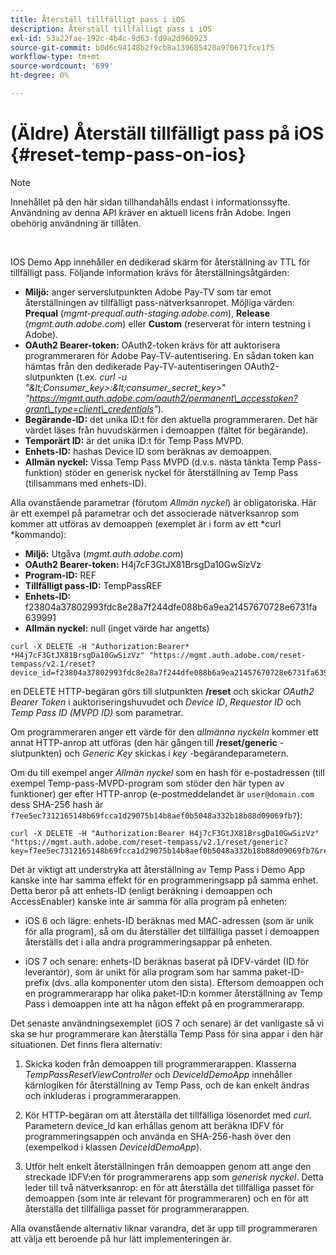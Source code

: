 ```yaml
---
title: Återställ tillfälligt pass i iOS
description: Återställ tillfälligt pass i iOS
exl-id: 53a22fae-192c-4b4c-9d63-fd9a2d960923
source-git-commit: b0d6c94148b2f9cb8a139685420a970671fce1f5
workflow-type: tm+mt
source-wordcount: '699'
ht-degree: 0%

---
```


# (Äldre) Återställ tillfälligt pass på iOS {#reset-temp-pass-on-ios}

>[!NOTE]
>
>Innehållet på den här sidan tillhandahålls endast i informationssyfte. Användning av denna API kräver en aktuell licens från Adobe. Ingen obehörig användning är tillåten.

</br>

IOS Demo App innehåller en dedikerad skärm för återställning av TTL för tillfälligt pass. Följande information krävs för återställningsåtgärden:

- **Miljö:** anger serverslutpunkten Adobe Pay-TV som tar emot återställningen av tillfälligt pass-nätverksanropet. Möjliga värden: **Prequal** (*mgmt-prequal.auth-staging.adobe.com*), **Release** (*mgmt.auth.adobe.com*) eller **Custom** (reserverat för intern testning i Adobe).
- **OAuth2 Bearer-token:** OAuth2-token krävs för att auktorisera programmeraren för Adobe Pay-TV-autentisering. En sådan token kan hämtas från den dedikerade Pay-TV-autentiseringen OAuth2-slutpunkten (t.ex. *curl -u &quot;\&lt;Consumer\_key\>:\&lt;consumer\_secret\_key\>*&quot; *&quot;https://mgmt.auth.adobe.com/oauth2/permanent\_accesstoken?grant\_type=client\_credentials&quot;*).
- **Begärande-ID:** det unika ID:t för den aktuella programmeraren. Det här värdet läses från huvudskärmen i demoappen (fältet för begärande).
- **Temporärt ID:** är det unika ID:t för Temp Pass MVPD.
- **Enhets-ID:** hashas Device ID som beräknas av demoappen.
- **Allmän nyckel:** Vissa Temp Pass MVPD (d.v.s. nästa tänkta Temp Pass-funktion) stöder en generisk nyckel för återställning av Temp Pass (tillsammans med enhets-ID).

Alla ovanstående parametrar (förutom *Allmän nyckel*) är obligatoriska. Här är ett exempel på parametrar och det associerade nätverksanrop som kommer att utföras av demoappen (exemplet är i form av ett *curl *kommando):

- **Miljö:** Utgåva (*mgmt.auth.adobe.com*)
- **OAuth2 Bearer-token:** H4j7cF3GtJX81BrsgDa10GwSizVz
- **Program-ID:** REF
- **Tillfälligt pass-ID:** TempPassREF
- **Enhets-ID:** f23804a37802993fdc8e28a7f244dfe088b6a9ea21457670728e6731fa 639991
- **Allmän nyckel:** null (inget värde har angetts)

```curl
curl -X DELETE -H "Authorization:Bearer* *H4j7cF3GtJX81BrsgDa10GwSizVz" "https://mgmt.auth.adobe.com/reset-tempass/v2.1/reset?device_id=f23804a37802993fdc8e28a7f244dfe088b6a9ea21457670728e6731fa639991&requestor_id=REF&mvpd_id=TempPassREF"
```

en DELETE HTTP-begäran görs till slutpunkten **/reset** och skickar *OAuth2 Bearer Token* i auktoriseringshuvudet och *Device ID*, *Requestor ID* och *Temp Pass ID (MVPD ID)* som parametrar.

Om programmeraren anger ett värde för den *allmänna nyckeln* kommer ett annat HTTP-anrop att utföras (den här gången till **/reset/generic** -slutpunkten) och *Generic Key* skickas i *key* -begärandeparametern.

Om du till exempel anger *Allmän nyckel* som en hash för e-postadressen (till exempel
Temp-pass-MVPD-program som stöder den här typen av funktioner) ger
efter HTTP-anrop (e-postmeddelandet är `user@domain.com` dess SHA-256
hash är `f7ee5ec7312165148b69fcca1d29075b14b8aef0b5048a332b18b88d09069fb7`):

```curl
curl -X DELETE -H "Authorization:Bearer H4j7cF3GtJX81BrsgDa10GwSizVz"
"https://mgmt.auth.adobe.com/reset-tempass/v2.1/reset/generic?key=f7ee5ec7312165148b69fcca1d29075b14b8aef0b5048a332b18b88d09069fb7&requestor_id=REF&mvpd_id=TempPassREF"
```

Det är viktigt att understryka att återställning av Temp Pass i Demo App kanske inte har samma effekt för en programmeringsapp på samma enhet. Detta beror på att enhets-ID (enligt beräkning i demoappen och AccessEnabler) kanske inte är samma för alla program på enheten:

- iOS 6 och lägre: enhets-ID beräknas med MAC-adressen (som är unik för alla program), så om du återställer det tillfälliga passet i demoappen återställs det i alla andra programmeringsappar på enheten.

- iOS 7 och senare: enhets-ID beräknas baserat på IDFV-värdet (ID för leverantör), som är unikt för alla program som har samma paket-ID-prefix (dvs. alla komponenter utom den sista). Eftersom demoappen och en programmerarapp har olika paket-ID:n kommer återställning av Temp Pass i demoappen inte att ha någon effekt på en programmerarapp.

Det senaste användningsexemplet (iOS 7 och senare) är det vanligaste så vi ska se hur programmerare kan återställa Temp Pass för sina appar i den här situationen. Det finns flera alternativ:

1. Skicka koden från demoappen till programmerarappen. Klasserna *TempPassResetViewController* och *DeviceIdDemoApp* innehåller kärnlogiken för återställning av Temp Pass, och de kan enkelt ändras och inkluderas i programmerarappen.

1. Kör HTTP-begäran om att återställa det tillfälliga lösenordet med *curl*. Parametern device\_Id kan erhållas genom att beräkna IDFV för programmeringsappen och använda en SHA-256-hash över den (exempelkod i klassen *DeviceIdDemoApp*).

1. Utför helt enkelt återställningen från demoappen genom att ange den streckade IDFV:en för programmerarens app som *generisk nyckel*. Detta leder till två nätverksanrop: en för att återställa det tillfälliga passet för demoappen (som inte är relevant för programmeraren) och en för att återställa det tillfälliga passet för programmerarappen.

Alla ovanstående alternativ liknar varandra, det är upp till programmeraren att välja ett beroende på hur lätt implementeringen är.
